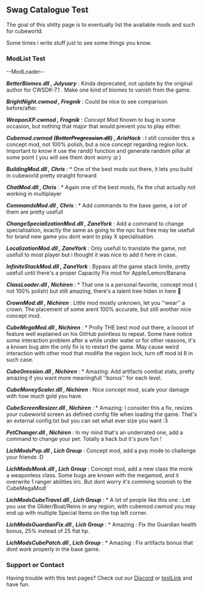## Swag Catalogue Test

The goal of this shitty page is to eventually list the available mods and such for cubeworld.

Some times i write stuff just to see some things you know.

### ModList Test

--ModLoader--

***BetterBiomes.dll , Julyuary*** : Kinda deprecated, not update by the original author for CWSDK-7.1 . Make one kind of biomes to vanish from the game.

***BrightNight.cwmod , Frognik*** : Could be nice to see comparison before/after.

***WeaponXP.cwmod , Frognik*** : *Concept Mod* Known to bug in some occasion, but nothing that major that would prevent you to play either.

***Cubemod.cwmod (~~BetterProgression.dll~~) , ArisHack*** : I still consider this a concept mod, not 100% polish, but a nice concept regarding region lock. Important to know it use the rand() function and generate random pillar at some point ( you will see them dont worry :p )

***BuildingMod.dll , Chris*** : * One of the best mods out there, it lets you build in cubeworld pretty straight forward

***ChatMod.dll , Chris*** : * Again one of the best mods, fix the chat actually not working in multiplayer

***CommandsMod.dll , Chris*** : * Add commands to the base game, a lot of them are pretty usefull

***ChangeSpecializationMod.dll , ZaneYork*** : Add a command to change specialisation, exactly the same as going to the npc but free may be usefull for brand new game you dont want to play X specialisation.

***LocalizationMod.dll , ZaneYork*** : Only usefull to translate the game, not usefull to most player but i thought it was nice to add it here in case.

***InfiniteStackMod.dll , ZaneYork*** : Bypass all the game stack limite, pretty usefull until there's a proper Capacity Fix mod for Apple/Lemon/Banana

***ClassLoader.dll , Nichiren*** : * That one is a personal favorite, concept mod ( not 100% polish) but still amazing, there's a talent tree hiden in here 👀

***CrownMod.dll , Nichiren*** : Little mod mostly unknown, let you ''wear'' a crown. The placement of some arent 100% accurate, but still another nice concept mod.

***CubeMegaMod.dll , Nichiren*** : * Prolly THE best mod out there, a loooot of feature well explained on his GitHub pointless to repeat. Some have notice some interaction problem after a while under water or for other reasons, it's a known bug atm the only fix is to restart the game. May cause weird interaction with other mod that modifie the region lock, turn off mod id 8 in such case.

***CubeGression.dll , Nichiren*** : * Amazing: Add artifacts combat stats, pretty amazing if you want more meaningfull ''bonus'' for each level.

***CubeMoneyScaler.dll , Nichiren*** : Nice concept mod, scale your damage with how much gold you have.

***CubeScreenResizer.dll , Nichiren*** : * Amazing: I consider this a fix, resizes your cubeworld screen as defined config file when loading the game. That's an external config.txt but you can set what ever size you want :3 

***PetChanger.dll , Nichiren*** : In my mind that's an underrated one, add a command to change your pet. Totally a hack but it's pure fun !

***LichModsPvp.dll , Lich Group*** : Concept mod, add a pvp mode to challenge your friends :D 

***LichModsMonk.dll , Lich Group*** : Concept mod, add a new class the monk a weaponless class. Some bugs are known with the megamod, and it overwrite 1 ranger abilities iirc. But dont worry it's comming soonish to the CubeMegaMod!

***LichModsCubeTravel.dll , Lich Group*** : * A lot of people like this one : Let you use the Glider/Boat/Reins in any region, with cubemod.cwmod you may end up with multiple Special Items on the top left corner.

***LichModsGuardianFix.dll , Lich Group*** : * Amazing : Fix the Guardian health bonus, 25% instead of 25 flat hp.

***LichModsCubePatch.dll , Lich Group*** : * Amazing : Fix artifacts bonus that dont work properly in the base game.




### Support or Contact

Having trouble with this test pages? Check out our [Discord](https://discord.gg/XU3qZQuyvw) or [testLink](https://imgur.com/a/Mu4zwl9) and have fun.
